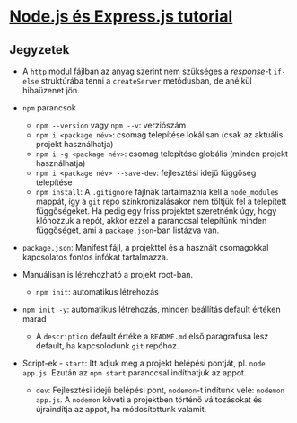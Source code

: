 # [Node.js és Express.js tutorial](https://www.youtube.com/watch?v=Oe421EPjeBE&ab_channel=freeCodeCamp.org)

## Jegyzetek

- A [`http` modul fájlban](./12-http-module.js) az anyag szerint nem szükséges a *response*-t `if-else` struktúrába tenni a `createServer` metódusban, de anélkül hibaüzenet jön.

- `npm` parancsok
    - `npm --version` vagy `npm --v`: verziószám
    - `npm i <package név>`: csomag telepítése lokálisan (csak az aktuális projekt használhatja)
    - `npm i -g <package név>`: csomag telepítése globális (minden projekt használhatja) 
    - `npm i <package név> --save-dev`: fejlesztési idejű függőség telepítése
    - `npm install`: A `.gitignore` fájlnak tartalmaznia kell a `node_modules` mappát, így a `git` repo szinkronizálásakor nem töltjük fel a telepített függőségeket. Ha pedig egy friss projektet szeretnénk úgy, hogy klónozzuk a repót, akkor ezzel a paranccsal telepítünk minden függőséget, ami a `package.json`-ban listázva van.
    
- `package.json`: Manifest fájl, a projekttel és a használt csomagokkal kapcsolatos fontos infókat tartalmazza.
- Manuálisan is létrehozható a projekt root-ban.
    - `npm init`: automatikus létrehozás
- `npm init -y`: automatikus létrehozás, minden beállítás default értéken marad
    - A `description` default értéke a `README.md` első paragrafusa lesz default, ha kapcsolódunk `git` repóhoz.
- Script-ek
      - `start`: Itt adjuk meg a projekt belépési pontját, pl. `node app.js`. Ezután az `npm start` paranccsal indíthatjuk az appot.
  - `dev`: Fejlesztési idejű belépési pont, `nodemon`-t indítunk vele: `nodemon app.js`. A `nodemon` követi a projektben történő változásokat és újraindítja az appot, ha módosítottunk valamit.